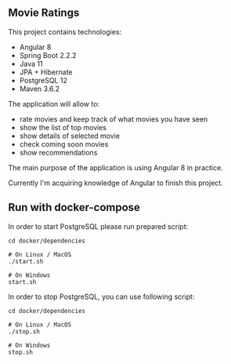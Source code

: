 Movie Ratings
---------------------------------------------

This project contains technologies:
- Angular 8
- Spring Boot 2.2.2
- Java 11
- JPA + Hibernate
- PostgreSQL 12
- Maven 3.6.2

The application will allow to:
- rate movies and keep track of what movies you have seen
- show the list of top movies
- show details of selected movie
- check coming soon movies
- show recommendations

The main purpose of the application is using Angular 8 in practice.

Currently I'm acquiring knowledge of Angular to finish this project.

## Run with docker-compose

In order to start PostgreSQL please run prepared script:
```
cd docker/dependencies

# On Linux / MacOS
./start.sh

# On Windows
start.sh
```

In order to stop PostgreSQL, you can use following script:
```
cd docker/dependencies

# On Linux / MacOS
./stop.sh

# On Windows
stop.sh
```